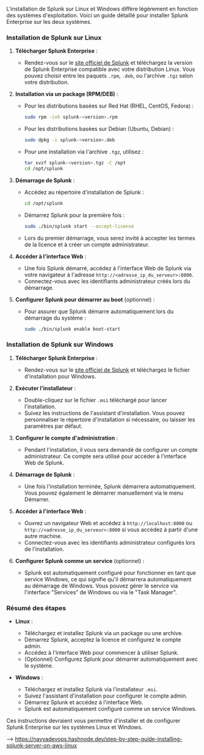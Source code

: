 L'installation de Splunk sur Linux et Windows diffère légèrement en fonction des systèmes d'exploitation. Voici un guide détaillé pour installer Splunk Enterprise sur les deux systèmes.

### Installation de Splunk sur Linux

1. **Télécharger Splunk Enterprise** :
   - Rendez-vous sur le [site officiel de Splunk](https://www.splunk.com/en_us/download.html) et téléchargez la version de Splunk Enterprise compatible avec votre distribution Linux. Vous pouvez choisir entre les paquets `.rpm`, `.deb`, ou l'archive `.tgz` selon votre distribution.

2. **Installation via un package (RPM/DEB)** :
   - Pour les distributions basées sur Red Hat (RHEL, CentOS, Fedora) :
     ```bash
     sudo rpm -ivh splunk-<version>.rpm
     ```
   - Pour les distributions basées sur Debian (Ubuntu, Debian) :
     ```bash
     sudo dpkg -i splunk-<version>.deb
     ```
   - Pour une installation via l'archive `.tgz`, utilisez :
     ```bash
     tar xvzf splunk-<version>.tgz -C /opt
     cd /opt/splunk
     ```

3. **Démarrage de Splunk** :
   - Accédez au répertoire d'installation de Splunk :
     ```bash
     cd /opt/splunk
     ```
   - Démarrez Splunk pour la première fois :
     ```bash
     sudo ./bin/splunk start --accept-license
     ```
   - Lors du premier démarrage, vous serez invité à accepter les termes de la licence et à créer un compte administrateur.

4. **Accéder à l'interface Web** :
   - Une fois Splunk démarré, accédez à l'interface Web de Splunk via votre navigateur à l'adresse `http://<adresse_ip_du_serveur>:8000`.
   - Connectez-vous avec les identifiants administrateur créés lors du démarrage.

5. **Configurer Splunk pour démarrer au boot** (optionnel) :
   - Pour assurer que Splunk démarre automatiquement lors du démarrage du système :
     ```bash
     sudo ./bin/splunk enable boot-start
     ```

### Installation de Splunk sur Windows

1. **Télécharger Splunk Enterprise** :
   - Rendez-vous sur le [site officiel de Splunk](https://www.splunk.com/en_us/download.html) et téléchargez le fichier d'installation pour Windows.

2. **Exécuter l'installateur** :
   - Double-cliquez sur le fichier `.msi` téléchargé pour lancer l'installation.
   - Suivez les instructions de l'assistant d'installation. Vous pouvez personnaliser le répertoire d'installation si nécessaire, ou laisser les paramètres par défaut.

3. **Configurer le compte d'administration** :
   - Pendant l'installation, il vous sera demandé de configurer un compte administrateur. Ce compte sera utilisé pour accéder à l'interface Web de Splunk.

4. **Démarrage de Splunk** :
   - Une fois l'installation terminée, Splunk démarrera automatiquement. Vous pouvez également le démarrer manuellement via le menu Démarrer.

5. **Accéder à l'interface Web** :
   - Ouvrez un navigateur Web et accédez à `http://localhost:8000` ou `http://<adresse_ip_du_serveur>:8000` si vous accédez à partir d'une autre machine.
   - Connectez-vous avec les identifiants administrateur configurés lors de l'installation.

6. **Configurer Splunk comme un service** (optionnel) :
   - Splunk est automatiquement configuré pour fonctionner en tant que service Windows, ce qui signifie qu'il démarrera automatiquement au démarrage de Windows. Vous pouvez gérer le service via l'interface "Services" de Windows ou via le "Task Manager".

### Résumé des étapes

- **Linux** :
  - Téléchargez et installez Splunk via un package ou une archive.
  - Démarrez Splunk, acceptez la licence et configurez le compte admin.
  - Accédez à l'interface Web pour commencer à utiliser Splunk.
  - (Optionnel) Configurez Splunk pour démarrer automatiquement avec le système.

- **Windows** :
  - Téléchargez et installez Splunk via l'installateur `.msi`.
  - Suivez l'assistant d'installation pour configurer le compte admin.
  - Démarrez Splunk et accédez à l'interface Web.
  - Splunk est automatiquement configuré comme un service Windows.

Ces instructions devraient vous permettre d'installer et de configurer Splunk Enterprise sur les systèmes Linux et Windows.


--> https://navyadevops.hashnode.dev/step-by-step-guide-installing-splunk-server-on-aws-linux
